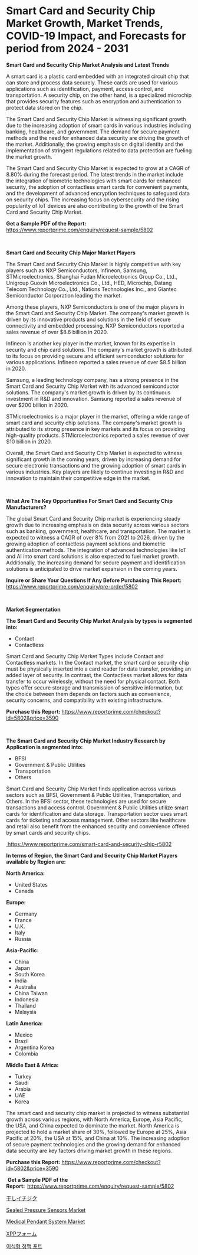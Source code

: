 <p><h1>Smart Card and Security Chip Market Growth, Market Trends, COVID-19 Impact, and Forecasts for period from 2024 - 2031</h1></p><p><strong>Smart Card and Security Chip Market Analysis and Latest Trends</strong></p>
<p><p>A smart card is a plastic card embedded with an integrated circuit chip that can store and process data securely. These cards are used for various applications such as identification, payment, access control, and transportation. A security chip, on the other hand, is a specialized microchip that provides security features such as encryption and authentication to protect data stored on the chip.</p><p>The Smart Card and Security Chip Market is witnessing significant growth due to the increasing adoption of smart cards in various industries including banking, healthcare, and government. The demand for secure payment methods and the need for enhanced data security are driving the growth of the market. Additionally, the growing emphasis on digital identity and the implementation of stringent regulations related to data protection are fueling the market growth.</p><p>The Smart Card and Security Chip Market is expected to grow at a CAGR of 8.80% during the forecast period. The latest trends in the market include the integration of biometric technologies with smart cards for enhanced security, the adoption of contactless smart cards for convenient payments, and the development of advanced encryption techniques to safeguard data on security chips. The increasing focus on cybersecurity and the rising popularity of IoT devices are also contributing to the growth of the Smart Card and Security Chip Market.</p></p>
<p><strong>Get a Sample PDF of the Report:&nbsp;</strong> <a href="https://www.reportprime.com/enquiry/request-sample/5802">https://www.reportprime.com/enquiry/request-sample/5802</a></p>
<p>&nbsp;</p>
<p><strong>Smart Card and Security Chip Major Market Players</strong></p>
<p><p>The Smart Card and Security Chip Market is highly competitive with key players such as NXP Semiconductors, Infineon, Samsung, STMicroelectronics, Shanghai Fudan Microelectronics Group Co., Ltd., Unigroup Guoxin Microelectronics Co., Ltd., HED, Microchip, Datang Telecom Technology Co., Ltd., Nations Technologies Inc., and Giantec Semiconductor Corporation leading the market.</p><p>Among these players, NXP Semiconductors is one of the major players in the Smart Card and Security Chip Market. The company's market growth is driven by its innovative products and solutions in the field of secure connectivity and embedded processing. NXP Semiconductors reported a sales revenue of over $8.6 billion in 2020.</p><p>Infineon is another key player in the market, known for its expertise in security and chip card solutions. The company's market growth is attributed to its focus on providing secure and efficient semiconductor solutions for various applications. Infineon reported a sales revenue of over $8.5 billion in 2020.</p><p>Samsung, a leading technology company, has a strong presence in the Smart Card and Security Chip Market with its advanced semiconductor solutions. The company's market growth is driven by its continuous investment in R&D and innovation. Samsung reported a sales revenue of over $200 billion in 2020.</p><p>STMicroelectronics is a major player in the market, offering a wide range of smart card and security chip solutions. The company's market growth is attributed to its strong presence in key markets and its focus on providing high-quality products. STMicroelectronics reported a sales revenue of over $10 billion in 2020.</p><p>Overall, the Smart Card and Security Chip Market is expected to witness significant growth in the coming years, driven by increasing demand for secure electronic transactions and the growing adoption of smart cards in various industries. Key players are likely to continue investing in R&D and innovation to maintain their competitive edge in the market.</p></p>
<p>&nbsp;</p>
<p><strong>What Are The Key Opportunities For Smart Card and Security Chip Manufacturers?</strong></p>
<p><p>The global Smart Card and Security Chip market is experiencing steady growth due to increasing emphasis on data security across various sectors such as banking, government, healthcare, and transportation. The market is expected to witness a CAGR of over 8% from 2021 to 2026, driven by the growing adoption of contactless payment solutions and biometric authentication methods. The integration of advanced technologies like IoT and AI into smart card solutions is also expected to fuel market growth. Additionally, the increasing demand for secure payment and identification solutions is anticipated to drive market expansion in the coming years.</p></p>
<p><strong>Inquire or Share Your Questions If Any Before Purchasing This Report:</strong> <a href="https://www.reportprime.com/enquiry/pre-order/5802">https://www.reportprime.com/enquiry/pre-order/5802</a></p>
<p>&nbsp;</p>
<p><strong>Market Segmentation</strong></p>
<p><strong>The Smart Card and Security Chip Market Analysis by types is segmented into:</strong></p>
<p><ul><li>Contact</li><li>Contactless</li></ul></p>
<p><p>Smart Card and Security Chip Market Types include Contact and Contactless markets. In the Contact market, the smart card or security chip must be physically inserted into a card reader for data transfer, providing an added layer of security. In contrast, the Contactless market allows for data transfer to occur wirelessly, without the need for physical contact. Both types offer secure storage and transmission of sensitive information, but the choice between them depends on factors such as convenience, security concerns, and compatibility with existing infrastructure.</p></p>
<p><strong>Purchase this Report:&nbsp;</strong><a href="https://www.reportprime.com/checkout?id=5802&price=3590">https://www.reportprime.com/checkout?id=5802&price=3590</a></p>
<p>&nbsp;</p>
<p><strong>The Smart Card and Security Chip Market Industry Research by Application is segmented into:</strong></p>
<p><ul><li>BFSI</li><li>Government & Public Utilities</li><li>Transportation</li><li>Others</li></ul></p>
<p><p>Smart Card and Security Chip Market finds application across various sectors such as BFSI, Government & Public Utilities, Transportation, and Others. In the BFSI sector, these technologies are used for secure transactions and access control. Government & Public Utilities utilize smart cards for identification and data storage. Transportation sector uses smart cards for ticketing and access management. Other sectors like healthcare and retail also benefit from the enhanced security and convenience offered by smart cards and security chips.</p></p>
<p><a href="https://www.reportprime.com/smart-card-and-security-chip-r5802">&nbsp;https://www.reportprime.com/smart-card-and-security-chip-r5802</a></p>
<p><strong>In terms of Region, the Smart Card and Security Chip Market Players available by Region are:</strong></p>
<p>
    <p> <strong> North America: </strong>
        <ul>
            <li>United States</li>
            <li>Canada</li>
        </ul>
        </p> 
    <p> <strong> Europe: </strong>
        <ul>
            <li>Germany</li>
            <li>France</li>
            <li>U.K.</li>
            <li>Italy</li>
            <li>Russia</li>
        </ul>
        </p> 
    <p> <strong> Asia-Pacific: </strong>
        <ul>
            <li>China</li>
            <li>Japan</li>
            <li>South Korea</li>
            <li>India</li>
            <li>Australia</li>
            <li>China Taiwan</li>
            <li>Indonesia</li>
            <li>Thailand</li>
            <li>Malaysia</li>
        </ul>
        </p> 
    <p> <strong> Latin America: </strong>
        <ul>
            <li>Mexico</li>
            <li>Brazil</li>
            <li>Argentina Korea</li>
            <li>Colombia</li>
        </ul>
        </p> 
    <p> <strong> Middle East & Africa: </strong>
        <ul>
            <li>Turkey</li>
            <li>Saudi</li>
            <li>Arabia</li>
            <li>UAE</li>
            <li>Korea</li>
        </ul>
    </p>
    </p>
<p><p>The smart card and security chip market is projected to witness substantial growth across various regions, with North America, Europe, Asia Pacific, the USA, and China expected to dominate the market. North America is projected to hold a market share of 30%, followed by Europe at 25%, Asia Pacific at 20%, the USA at 15%, and China at 10%. The increasing adoption of secure payment technologies and the growing demand for enhanced data security are key factors driving market growth in these regions.</p></p>
<p><strong>Purchase this Report: </strong><a href="https://www.reportprime.com/checkout?id=5802&price=3590">https://www.reportprime.com/checkout?id=5802&price=3590</a></p>
<p>&nbsp;<strong>Get a Sample PDF of the Report:&nbsp;&nbsp;</strong><a href="https://www.reportprime.com/enquiry/request-sample/5802">https://www.reportprime.com/enquiry/request-sample/5802</a></p>
<p><strong></strong></p>
<p><p><a href="https://github.com/dzy793153605/Market-Research-Report-List-2/blob/main/398046779456.md">干しイチジク</a></p><p><a href="https://github.com/AndreanneHane2023/Market-Research-Report-List-1/blob/main/sealed-pressure-sensors-market.md">Sealed Pressure Sensors Market</a></p><p><a href="https://www.linkedin.com/pulse/decoding-medical-pendant-system-market-metrics-share-trends-omowe">Medical Pendant System Market</a></p><p><a href="https://github.com/LuzHills1972/Market-Research-Report-List-1/blob/main/453930774473.md">XPPフォーム</a></p><p><a href="https://github.com/WilburKihn5676/Market-Research-Report-List-1/blob/main/792098179454.md">이식형 정맥 포트</a></p></p>